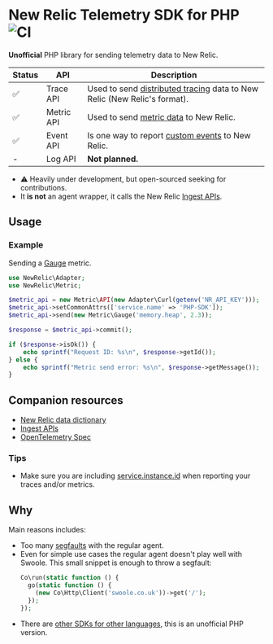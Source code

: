 # New Relic Telemetry SDK for PHP ![CI](https://github.com/leocavalcante/newrelic-telemetry-sdk-php/workflows/CI/badge.svg?branch=main)

**Unofficial** PHP library for sending telemetry data to New Relic.

| Status | API | Description |
| --- | --- | --- |
| ✅ | Trace API | Used to send [distributed tracing](https://docs.newrelic.com/docs/understand-dependencies/distributed-tracing/get-started/introduction-distributed-tracing#) data to New Relic (New Relic's format). |
| ✅ | Metric API | Used to send [metric data](https://docs.newrelic.com/docs/using-new-relic/data/understand-data/new-relic-data-types#dimensional-metrics) to New Relic. |
| ✅ | Event API | Is one way to report [custom events](https://docs.newrelic.com/docs/insights/insights-data-sources/custom-data/report-custom-event-data) to New Relic. |
| - | Log API | **Not planned.** |

- ⚠️ Heavily under development, but open-sourced seeking for contributions.
- It **is not** an agent wrapper, it calls the New Relic [Ingest APIs](https://docs.newrelic.com/docs/telemetry-data-platform/ingest-manage-data/ingest-apis).

## Usage

### Example

Sending a [Gauge](https://docs.newrelic.com/docs/telemetry-data-platform/ingest-manage-data/understand-data/metric-data-type) metric.

```php
use NewRelic\Adapter;
use NewRelic\Metric;

$metric_api = new Metric\API(new Adapter\Curl(getenv('NR_API_KEY')));
$metric_api->setCommonAttrs(['service.name' => 'PHP-SDK']);
$metric_api->send(new Metric\Gauge('memory.heap', 2.3));

$response = $metric_api->commit();

if ($response->isOk()) {
    echo sprintf("Request ID: %s\n", $response->getId());
} else {
    echo sprintf("Metric send error: %s\n", $response->getMessage());
}
```

## Companion resources

- [New Relic data dictionary](https://docs.newrelic.com/attribute-dictionary)
- [Ingest APIs](https://docs.newrelic.com/docs/telemetry-data-platform/ingest-manage-data/ingest-apis)
- [OpenTelemetry Spec](https://github.com/open-telemetry/opentelemetry-specification/tree/master/specification/resource/semantic_conventions)

### Tips

- Make sure you are including [service.instance.id](https://github.com/open-telemetry/opentelemetry-specification/blob/master/specification/resource/semantic_conventions/README.md#service) when reporting your traces and/or metrics.

## Why

Main reasons includes:
- Too many [segfaults](https://www.google.com/search?q=newrelic+segfault) with the regular agent. 
- Even for simple use cases the regular agent doesn't play well with Swoole. This small snippet is enough to throw a segfault:
  ```php
  Co\run(static function () {
    go(static function () {
      (new Co\Http\Client('swoole.co.uk'))->get('/');
    });
  });
  ```
- There are [other SDKs for other languages](https://docs.newrelic.com/docs/telemetry-data-platform/get-started/capabilities/telemetry-sdks-send-custom-telemetry-data-new-relic), this is an unofficial PHP version.
